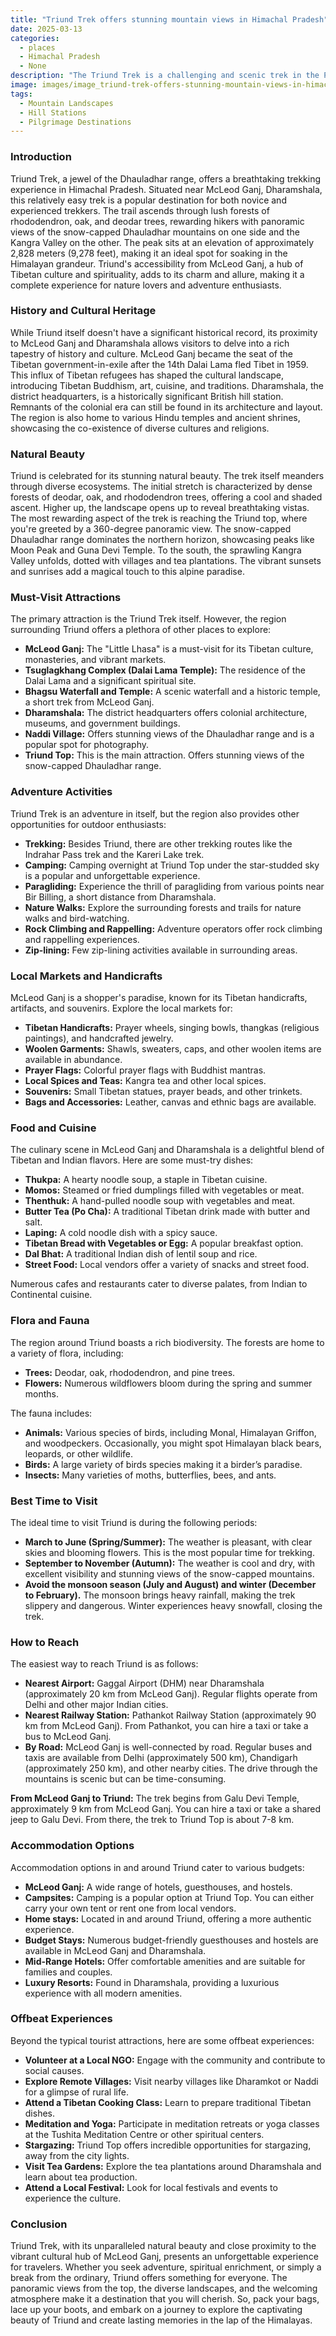 ```yaml
---
title: "Triund Trek offers stunning mountain views in Himachal Pradesh"
date: 2025-03-13
categories:
  - places
  - Himachal Pradesh
  - None
description: "The Triund Trek is a challenging and scenic trek in the Pir Panjal range of the Western Himalayas, starting from Kodaikanal and reaching up to the Triund Pass at an altitude of 4,800 meters. This trek is known for its breathtaking views of snow-capped peaks, dense forests, and diverse flora and fauna, making it a popular choice among adventure seekers and nature lovers."
image: images/image_triund-trek-offers-stunning-mountain-views-in-himachal-pradesh.png
tags: 
  - Mountain Landscapes
  - Hill Stations
  - Pilgrimage Destinations
---
```



### **Introduction**

Triund Trek, a jewel of the Dhauladhar range, offers a breathtaking trekking experience in Himachal Pradesh. Situated near McLeod Ganj, Dharamshala, this relatively easy trek is a popular destination for both novice and experienced trekkers. The trail ascends through lush forests of rhododendron, oak, and deodar trees, rewarding hikers with panoramic views of the snow-capped Dhauladhar mountains on one side and the Kangra Valley on the other.  The peak sits at an elevation of approximately 2,828 meters (9,278 feet), making it an ideal spot for soaking in the Himalayan grandeur. Triund's accessibility from McLeod Ganj, a hub of Tibetan culture and spirituality, adds to its charm and allure, making it a complete experience for nature lovers and adventure enthusiasts.


### **History and Cultural Heritage**

While Triund itself doesn't have a significant historical record, its proximity to McLeod Ganj and Dharamshala allows visitors to delve into a rich tapestry of history and culture. McLeod Ganj became the seat of the Tibetan government-in-exile after the 14th Dalai Lama fled Tibet in 1959. This influx of Tibetan refugees has shaped the cultural landscape, introducing Tibetan Buddhism, art, cuisine, and traditions. Dharamshala, the district headquarters, is a historically significant British hill station. Remnants of the colonial era can still be found in its architecture and layout.  The region is also home to various Hindu temples and ancient shrines, showcasing the co-existence of diverse cultures and religions.


###  **Natural Beauty**

Triund is celebrated for its stunning natural beauty. The trek itself meanders through diverse ecosystems. The initial stretch is characterized by dense forests of deodar, oak, and rhododendron trees, offering a cool and shaded ascent.  Higher up, the landscape opens up to reveal breathtaking vistas. The most rewarding aspect of the trek is reaching the Triund top, where you're greeted by a 360-degree panoramic view. The snow-capped Dhauladhar range dominates the northern horizon, showcasing peaks like Moon Peak and Guna Devi Temple. To the south, the sprawling Kangra Valley unfolds, dotted with villages and tea plantations.  The vibrant sunsets and sunrises add a magical touch to this alpine paradise.


### **Must-Visit Attractions**

The primary attraction is the Triund Trek itself. However, the region surrounding Triund offers a plethora of other places to explore:

*   **McLeod Ganj:** The "Little Lhasa" is a must-visit for its Tibetan culture, monasteries, and vibrant markets.
*   **Tsuglagkhang Complex (Dalai Lama Temple):**  The residence of the Dalai Lama and a significant spiritual site.
*   **Bhagsu Waterfall and Temple:**  A scenic waterfall and a historic temple, a short trek from McLeod Ganj.
*   **Dharamshala:**  The district headquarters offers colonial architecture, museums, and government buildings.
*   **Naddi Village:** Offers stunning views of the Dhauladhar range and is a popular spot for photography.
*   **Triund Top:** This is the main attraction. Offers stunning views of the snow-capped Dhauladhar range.



### **Adventure Activities**

Triund Trek is an adventure in itself, but the region also provides other opportunities for outdoor enthusiasts:

*   **Trekking:** Besides Triund, there are other trekking routes like the Indrahar Pass trek and the Kareri Lake trek.
*   **Camping:** Camping overnight at Triund Top under the star-studded sky is a popular and unforgettable experience.
*   **Paragliding:** Experience the thrill of paragliding from various points near Bir Billing, a short distance from Dharamshala.
*   **Nature Walks:** Explore the surrounding forests and trails for nature walks and bird-watching.
*   **Rock Climbing and Rappelling:** Adventure operators offer rock climbing and rappelling experiences.
*   **Zip-lining:** Few zip-lining activities available in surrounding areas.



### **Local Markets and Handicrafts**

McLeod Ganj is a shopper's paradise, known for its Tibetan handicrafts, artifacts, and souvenirs. Explore the local markets for:

*   **Tibetan Handicrafts:**  Prayer wheels, singing bowls, thangkas (religious paintings), and handcrafted jewelry.
*   **Woolen Garments:**  Shawls, sweaters, caps, and other woolen items are available in abundance.
*   **Prayer Flags:** Colorful prayer flags with Buddhist mantras.
*   **Local Spices and Teas:**  Kangra tea and other local spices.
*   **Souvenirs:**  Small Tibetan statues, prayer beads, and other trinkets.
*   **Bags and Accessories:** Leather, canvas and ethnic bags are available.



### **Food and Cuisine**

The culinary scene in McLeod Ganj and Dharamshala is a delightful blend of Tibetan and Indian flavors. Here are some must-try dishes:

*   **Thukpa:** A hearty noodle soup, a staple in Tibetan cuisine.
*   **Momos:** Steamed or fried dumplings filled with vegetables or meat.
*   **Thenthuk:** A hand-pulled noodle soup with vegetables and meat.
*   **Butter Tea (Po Cha):**  A traditional Tibetan drink made with butter and salt.
*   **Laping:** A cold noodle dish with a spicy sauce.
*   **Tibetan Bread with Vegetables or Egg:** A popular breakfast option.
*   **Dal Bhat:** A traditional Indian dish of lentil soup and rice.
*   **Street Food:** Local vendors offer a variety of snacks and street food.

Numerous cafes and restaurants cater to diverse palates, from Indian to Continental cuisine.


### **Flora and Fauna**

The region around Triund boasts a rich biodiversity. The forests are home to a variety of flora, including:

*   **Trees:** Deodar, oak, rhododendron, and pine trees.
*   **Flowers:** Numerous wildflowers bloom during the spring and summer months.

The fauna includes:

*   **Animals:**  Various species of birds, including Monal, Himalayan Griffon, and woodpeckers. Occasionally, you might spot Himalayan black bears, leopards, or other wildlife.
*   **Birds:** A large variety of birds species making it a birder’s paradise.
*   **Insects:** Many varieties of moths, butterflies, bees, and ants.



### **Best Time to Visit**

The ideal time to visit Triund is during the following periods:

*   **March to June (Spring/Summer):** The weather is pleasant, with clear skies and blooming flowers. This is the most popular time for trekking.
*   **September to November (Autumn):** The weather is cool and dry, with excellent visibility and stunning views of the snow-capped mountains.
*   **Avoid the monsoon season (July and August) and winter (December to February).** The monsoon brings heavy rainfall, making the trek slippery and dangerous. Winter experiences heavy snowfall, closing the trek.



### **How to Reach**

The easiest way to reach Triund is as follows:

*   **Nearest Airport:** Gaggal Airport (DHM) near Dharamshala (approximately 20 km from McLeod Ganj). Regular flights operate from Delhi and other major Indian cities.
*   **Nearest Railway Station:** Pathankot Railway Station (approximately 90 km from McLeod Ganj). From Pathankot, you can hire a taxi or take a bus to McLeod Ganj.
*   **By Road:** McLeod Ganj is well-connected by road. Regular buses and taxis are available from Delhi (approximately 500 km), Chandigarh (approximately 250 km), and other nearby cities. The drive through the mountains is scenic but can be time-consuming.

**From McLeod Ganj to Triund:** The trek begins from Galu Devi Temple, approximately 9 km from McLeod Ganj. You can hire a taxi or take a shared jeep to Galu Devi. From there, the trek to Triund Top is about 7-8 km.


### **Accommodation Options**

Accommodation options in and around Triund cater to various budgets:

*   **McLeod Ganj:** A wide range of hotels, guesthouses, and hostels.
*   **Campsites:** Camping is a popular option at Triund Top. You can either carry your own tent or rent one from local vendors.
*   **Home stays:** Located in and around Triund, offering a more authentic experience.
*   **Budget Stays:** Numerous budget-friendly guesthouses and hostels are available in McLeod Ganj and Dharamshala.
*   **Mid-Range Hotels:** Offer comfortable amenities and are suitable for families and couples.
*   **Luxury Resorts:** Found in Dharamshala, providing a luxurious experience with all modern amenities.



### **Offbeat Experiences**

Beyond the typical tourist attractions, here are some offbeat experiences:

*   **Volunteer at a Local NGO:** Engage with the community and contribute to social causes.
*   **Explore Remote Villages:** Visit nearby villages like Dharamkot or Naddi for a glimpse of rural life.
*   **Attend a Tibetan Cooking Class:** Learn to prepare traditional Tibetan dishes.
*   **Meditation and Yoga:** Participate in meditation retreats or yoga classes at the Tushita Meditation Centre or other spiritual centers.
*   **Stargazing:** Triund Top offers incredible opportunities for stargazing, away from the city lights.
*   **Visit Tea Gardens:** Explore the tea plantations around Dharamshala and learn about tea production.
*   **Attend a Local Festival:** Look for local festivals and events to experience the culture.



### **Conclusion**

Triund Trek, with its unparalleled natural beauty and close proximity to the vibrant cultural hub of McLeod Ganj, presents an unforgettable experience for travelers. Whether you seek adventure, spiritual enrichment, or simply a break from the ordinary, Triund offers something for everyone. The panoramic views from the top, the diverse landscapes, and the welcoming atmosphere make it a destination that you will cherish.  So, pack your bags, lace up your boots, and embark on a journey to explore the captivating beauty of Triund and create lasting memories in the lap of the Himalayas.


